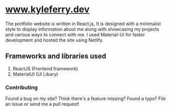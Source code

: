 # www.kyleferry.dev

The portfolio website is written in React.js, It is designed with a minimalist style to display information about me along with showcasing my projects and various ways to connect with me. I used Material-Ui for faster development and hosted the site using Netlify.

## Frameworks and libraries used

1. ReactJS (Frontend framework)
2. MaterialUI (UI Libary)


### Contributing

Found a bug on my site? Think there's a feature missing? Found a typo? File an issue or send me a pull request!